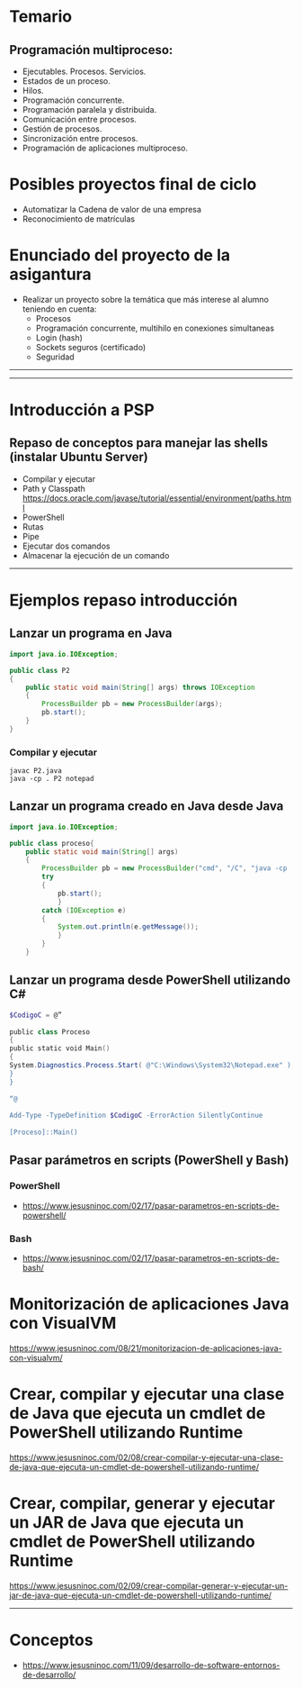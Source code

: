 # Temario

## Programación multiproceso:
 -	Ejecutables. Procesos. Servicios.
 -	Estados de un proceso.
 -	Hilos.
 -	Programación concurrente.
 -	Programación paralela y distribuida.
 -	Comunicación entre procesos.
 -	Gestión de procesos.
 -	Sincronización entre procesos.
 -	Programación de aplicaciones multiproceso.

# Posibles proyectos final de ciclo

- Automatizar la Cadena de valor de una empresa
- Reconocimiento de matrículas

# Enunciado del proyecto de la asigantura

- Realizar un proyecto sobre la temática que más interese al alumno teniendo en cuenta:
  - Procesos
  - Programación concurrente, multihilo en conexiones simultaneas
  - Login (hash)
  - Sockets seguros (certificado)
  - Seguridad

-----------------------
-----------------------

# Introducción a PSP

## Repaso de conceptos para manejar las shells (instalar Ubuntu Server)
   - Compilar y ejecutar
   - Path y Classpath https://docs.oracle.com/javase/tutorial/essential/environment/paths.html
   - PowerShell
   - Rutas
   - Pipe
   - Ejecutar dos comandos
   - Almacenar la ejecución de un comando

-----------------------

# Ejemplos repaso introducción
## Lanzar un programa en Java
```Java
import java.io.IOException;

public class P2
{
	public static void main(String[] args) throws IOException
	{
		ProcessBuilder pb = new ProcessBuilder(args);
		pb.start();
	}
}
```
### Compilar y ejecutar
```CMD
javac P2.java
java -cp . P2 notepad
```

## Lanzar un programa creado en Java desde Java
```Java
import java.io.IOException;

public class proceso{
	public static void main(String[] args)
	{
		ProcessBuilder pb = new ProcessBuilder("cmd", "/C", "java -cp . ThreadA > hola.txt");
		try
		{
			pb.start();
			}
		catch (IOException e)
		{
			System.out.println(e.getMessage());
			}
		}
	}
```

## Lanzar un programa desde PowerShell utilizando C#
```PowerShell
$CodigoC = @”
 
public class Proceso
{
public static void Main()
{
System.Diagnostics.Process.Start( @"C:\Windows\System32\Notepad.exe" );
}
}
 
“@
 
Add-Type -TypeDefinition $CodigoC -ErrorAction SilentlyContinue
 
[Proceso]::Main()
```

## Pasar parámetros en scripts (PowerShell y Bash)
### PowerShell
* https://www.jesusninoc.com/02/17/pasar-parametros-en-scripts-de-powershell/
### Bash
* https://www.jesusninoc.com/02/17/pasar-parametros-en-scripts-de-bash/

# Monitorización de aplicaciones Java con VisualVM
https://www.jesusninoc.com/08/21/monitorizacion-de-aplicaciones-java-con-visualvm/

# Crear, compilar y ejecutar una clase de Java que ejecuta un cmdlet de PowerShell utilizando Runtime
https://www.jesusninoc.com/02/08/crear-compilar-y-ejecutar-una-clase-de-java-que-ejecuta-un-cmdlet-de-powershell-utilizando-runtime/

# Crear, compilar, generar y ejecutar un JAR de Java que ejecuta un cmdlet de PowerShell utilizando Runtime
https://www.jesusninoc.com/02/09/crear-compilar-generar-y-ejecutar-un-jar-de-java-que-ejecuta-un-cmdlet-de-powershell-utilizando-runtime/

-------------------

# Conceptos
* https://www.jesusninoc.com/11/09/desarrollo-de-software-entornos-de-desarrollo/
